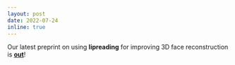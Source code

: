 ```yaml
---
layout: post
date: 2022-07-24
inline: true
---
```


    
Our latest preprint on using <b>lipreading</b> for improving 3D face reconstruction is <a href="https://filby89.github.io/spectre"><b>out</b></a>! 
